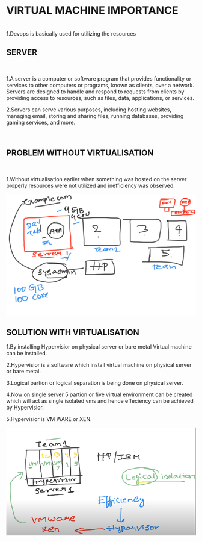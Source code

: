# VIRTUAL MACHINE IMPORTANCE
<br>
1.Devops is basically used for utilizing the resources

## SERVER
<br>

1.A server is a computer or software program that provides functionality or services to other computers or programs, known as clients, over a network. Servers are designed to handle and respond to requests from clients by providing access to resources, such as files, data, applications, or services. 
<br>

2.Servers can serve various purposes, including hosting websites, managing email, storing and sharing files, running databases, providing gaming services, and more.

<br>

## PROBLEM WITHOUT VIRTUALISATION

<br>

1.Without virtualisation earlier when something was hosted on the server properly resources were
  not utilized and inefficiency was observed.
  <br>

  ![Without virtualisation](allimage/image-3.png)

## SOLUTION WITH VIRTUALISATION

  1.By installing Hypervisior on physical server or bare metal Virtual machine can be
    installed.
  
  2.Hypervisior is a software which install virtual machine on physical server or bare metal.

  3.Logical partion or logical separation is being done on physical server.

  4.Now on single server 5 partion or five virtual environment can be created which will
    act as single isolated vms and hence effeciency can be achieved by Hypervisior.

  5.Hypervisior is VM WARE or XEN.

  ![Virtualisation](allimage/image-2.png)